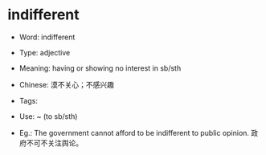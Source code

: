 # indifferent

- Word: indifferent

- Type: adjective
- Meaning: having or showing no interest in sb/sth
- Chinese: 漠不关心；不感兴趣
- Tags: 
- Use: ~ (to sb/sth)
- Eg.: The government cannot afford to be indifferent to public opinion. 政府不可不关注舆论。

